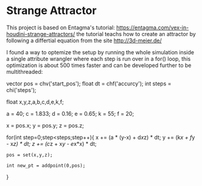 #  Strange Attractor
This project is based on Entagma's tutorial: https://entagma.com/vex-in-houdini-strange-attractors/
the tutorial teachs how to create an attractor by following a differtial equation from the site http://3d-meier.de/

I found a way to optemize the setup by running the whole simulation inside a single attribute wrangler where each step is run over in a for() loop, this optimization is about 500 times faster and can be developed further to be multithreaded:

vector pos = chv('start_pos');
float dt = chf('accurcy');
int steps = chi('steps');

float x,y,z,a,b,c,d,e,k,f;

a = 40;
c = 1.833;
d = 0.16;
e = 0.65;
k = 55;
f = 20;

x = pos.x;
y = pos.y;
z = pos.z;

for(int step=0;step<steps;step++){
    x += (a * (y-x) + d*x*z) * dt;
    y += (k*x + f*y - x*z) * dt;
    z += (c*z + x*y - e*x*x) * dt;
    
    pos = set(x,y,z);
    
    int new_pt = addpoint(0,pos);
}